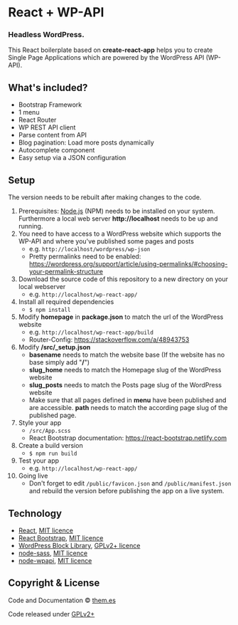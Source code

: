 # React + WP-API
### Headless WordPress.

This React boilerplate based on **create-react-app** helps you to create Single Page Applications which are powered by the WordPress API (WP-API).


## What's included?

* Bootstrap Framework
* 1 menu
* React Router
* WP REST API client
* Parse content from API
* Blog pagination: Load more posts dynamically
* Autocomplete component
* Easy setup via a JSON configuration


## Setup

The version needs to be rebuilt after making changes to the code.

1. Prerequisites: [Node.js](https://nodejs.org) (NPM) needs to be installed on your system. Furthermore a local web server **http://localhost** needs to be up and running.
2. You need to have access to a WordPress website which supports the WP-API and where you've published some pages and posts
    * e.g. `http://localhost/wordpress/wp-json`
    * Pretty permalinks need to be enabled: https://wordpress.org/support/article/using-permalinks/#choosing-your-permalink-structure
3. Download the source code of this repository to a new directory on your local webserver
    * e.g. `http://localhost/wp-react-app/`
4. Install all required dependencies
    * `$ npm install`
5. Modify **homepage** in **package.json** to match the url of the WordPress website
    * e.g. `http://localhost/wp-react-app/build`
    * Router-Config: https://stackoverflow.com/a/48943753
6. Modify **/src/_setup.json**
    * **basename** needs to match the website base (If the website has no base simply add "**/**")
    * **slug_home** needs to match the Homepage slug of the WordPress website
    * **slug_posts** needs to match the Posts page slug of the WordPress website
    * Make sure that all pages defined in **menu** have been published and are accessible. **path** needs to match the according page slug of the published page.
7. Style your app
    * `/src/App.scss`
    * React Bootstrap documentation: https://react-bootstrap.netlify.com
8. Create a build version
    * `$ npm run build`
9. Test your app
    * e.g. `http://localhost/wp-react-app/`
10. Going live
    * Don't forget to edit `/public/favicon.json` and `/public/manifest.json` and rebuild the version before publishing the app on a live system.


## Technology

* [React](https://github.com/facebook/react), [MIT licence](https://github.com/facebook/react/blob/master/LICENSE)
* [React Bootstrap](https://github.com/react-bootstrap), [MIT licence](https://github.com/react-bootstrap/react-bootstrap/blob/master/LICENSE)
* [WordPress Block Library](https://github.com/WordPress/gutenberg/tree/master/packages/block-library), [GPLv2+ licence](https://github.com/WordPress/gutenberg/blob/master/LICENSE.md)
* [node-sass](https://github.com/sass/node-sass), [MIT licence](https://github.com/sass/node-sass/blob/master/LICENSE)
* [node-wpapi](https://github.com/wp-api/node-wpapi), [MIT licence](https://github.com/WP-API/node-wpapi/blob/master/LICENSE)


## Copyright & License

Code and Documentation &copy; [them.es](http://them.es)

Code released under [GPLv2+](http://www.gnu.org/licenses/gpl-2.0.html)